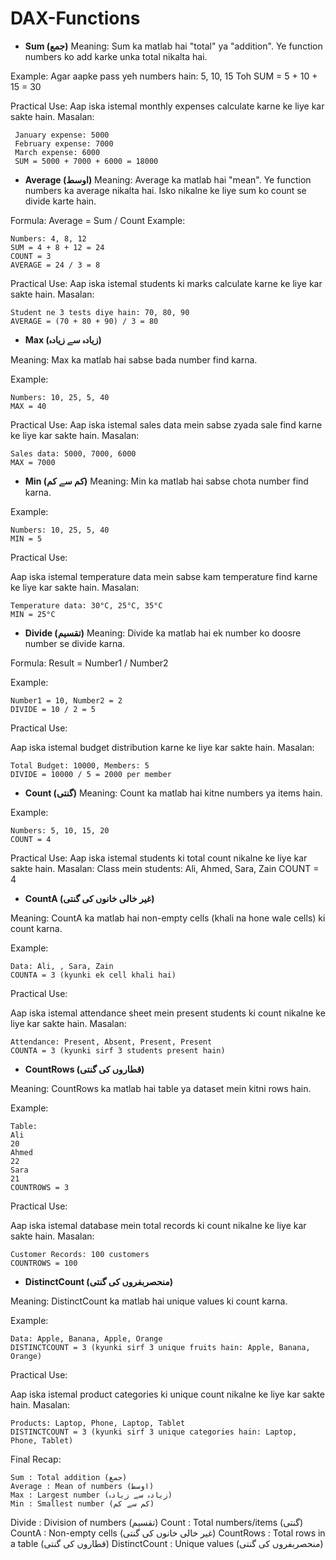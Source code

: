 # DAX-Functions

- **Sum (جمع)**
Meaning: Sum ka matlab hai "total" ya "addition". Ye function numbers ko add karke unka total nikalta hai.

Example:
Agar aapke pass yeh numbers hain: 5, 10, 15
Toh SUM = 5 + 10 + 15 = 30

Practical Use:
Aap iska istemal monthly expenses calculate karne ke liye kar sakte hain. Masalan:

     January expense: 5000
     February expense: 7000
     March expense: 6000
     SUM = 5000 + 7000 + 6000 = 18000

- **Average (اوسط)**
Meaning: Average ka matlab hai "mean". Ye function numbers ka average nikalta hai. Isko nikalne ke liye sum ko count se divide karte hain.

Formula:
Average = Sum / Count
Example:

    Numbers: 4, 8, 12
    SUM = 4 + 8 + 12 = 24
    COUNT = 3
    AVERAGE = 24 / 3 = 8

Practical Use:
Aap iska istemal students ki marks calculate karne ke liye kar sakte hain. Masalan:

    Student ne 3 tests diye hain: 70, 80, 90
    AVERAGE = (70 + 80 + 90) / 3 = 80

- **Max (زیادہ سے زیادہ)**

Meaning: Max ka matlab hai sabse bada number find karna.

Example:

    Numbers: 10, 25, 5, 40
    MAX = 40

Practical Use:
Aap iska istemal sales data mein sabse zyada sale find karne ke liye kar sakte hain. Masalan:

    Sales data: 5000, 7000, 6000
    MAX = 7000

- **Min (کم سے کم)**
Meaning: Min ka matlab hai sabse chota number find karna.

Example:

    Numbers: 10, 25, 5, 40
    MIN = 5

Practical Use:

Aap iska istemal temperature data mein sabse kam temperature find karne ke liye kar sakte hain. Masalan:

    Temperature data: 30°C, 25°C, 35°C
    MIN = 25°C

- **Divide (تقسیم)**
Meaning: Divide ka matlab hai ek number ko doosre number se divide karna.

Formula:
Result = Number1 / Number2

Example:

    Number1 = 10, Number2 = 2
    DIVIDE = 10 / 2 = 5

Practical Use:

Aap iska istemal budget distribution karne ke liye kar sakte hain. Masalan:

    Total Budget: 10000, Members: 5
    DIVIDE = 10000 / 5 = 2000 per member

- **Count (گنتی)**
Meaning: Count ka matlab hai kitne numbers ya items hain.

Example:

    Numbers: 5, 10, 15, 20
    COUNT = 4

Practical Use:
Aap iska istemal students ki total count nikalne ke liye kar sakte hain. Masalan:
Class mein students: Ali, Ahmed, Sara, Zain
COUNT = 4

- **CountA (غیر خالی خانوں کی گنتی)**
  
Meaning: CountA ka matlab hai non-empty cells (khali na hone wale cells) ki count karna.

Example:

    Data: Ali, , Sara, Zain
    COUNTA = 3 (kyunki ek cell khali hai)

Practical Use:

Aap iska istemal attendance sheet mein present students ki count nikalne ke liye kar sakte hain. Masalan:

    Attendance: Present, Absent, Present, Present
    COUNTA = 3 (kyunki sirf 3 students present hain)

- **CountRows (قطاروں کی گنتی)**

Meaning: CountRows ka matlab hai table ya dataset mein kitni rows hain.

Example:

    Table:
    Ali
    20
    Ahmed
    22
    Sara
    21
    COUNTROWS = 3

Practical Use:

Aap iska istemal database mein total records ki count nikalne ke liye kar sakte hain. Masalan:

    Customer Records: 100 customers
    COUNTROWS = 100

- **DistinctCount (منحصربفروں کی گنتی)**

Meaning: DistinctCount ka matlab hai unique values ki count karna.

Example:

    Data: Apple, Banana, Apple, Orange
    DISTINCTCOUNT = 3 (kyunki sirf 3 unique fruits hain: Apple, Banana, Orange)

Practical Use:

Aap iska istemal product categories ki unique count nikalne ke liye kar sakte hain. Masalan:

    Products: Laptop, Phone, Laptop, Tablet
    DISTINCTCOUNT = 3 (kyunki sirf 3 unique categories hain: Laptop, Phone, Tablet)

Final Recap:

    Sum : Total addition (جمع)
    Average : Mean of numbers (اوسط)
    Max : Largest number (زیادہ سے زیادہ)
    Min : Smallest number (کم سے کم)
Divide : Division of numbers (تقسیم)
Count : Total numbers/items (گنتی)
CountA : Non-empty cells (غیر خالی خانوں کی گنتی)
CountRows : Total rows in a table (قطاروں کی گنتی)
DistinctCount : Unique values (منحصربفروں کی گنتی)
